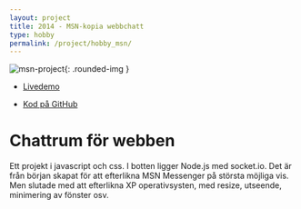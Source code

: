 ```yaml
---
layout: project
title: 2014 - MSN-kopia webbchatt
type: hobby
permalink: /project/hobby_msn/
---
```


![msn-project](/files/images/msn_project.png){: .rounded-img }

- [Livedemo](http://msn.oskaremilsson.se)

- [Kod på GitHub](//github.com/OEHobby/xp-messenger-webbchat)

Chattrum för webben
====
Ett projekt i javascript och css. I botten ligger Node.js med socket.io.
Det är från början skapat för att efterlikna MSN Messenger på största möjliga vis.
Men slutade med att efterlikna XP operativsysten, med resize, utseende, minimering av fönster osv.
